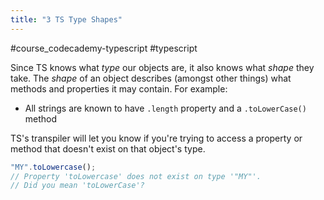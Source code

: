 ```yaml
---
title: "3 TS Type Shapes"
---
```

#course_codecademy-typescript #typescript 

Since TS knows what *type* our objects are, it also knows what *shape* they take. The *shape* of an object describes (amongst other things) what methods and properties it may contain. For example:

- All strings are known to have `.length` property and a `.toLowerCase()` method

TS's transpiler will let you know if you're trying to access a property or method that doesn't exist on that object's type.

```ts
"MY".toLowercase();  
// Property 'toLowercase' does not exist on type '"MY"'.  
// Did you mean 'toLowerCase'?
```
